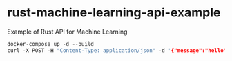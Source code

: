 # rust-machine-learning-api-example
Example of Rust API for Machine Learning


```rust
docker-compose up -d --build
curl -X POST -H "Content-Type: application/json" -d '{"message":"hello"}' http://localhost:3000
```
